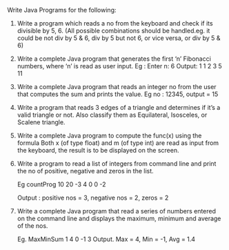 Write Java Programs for the following:

1. Write a program which reads a no from the keyboard and check if its divisible by 5, 6. (All possible combinations should be handled.eg. it could be not div by 5 & 6, div by 5 but not 6, or vice versa, or div by 5 & 6)

2. Write a complete Java program that generates the first ‘n’ Fibonacci numbers, where ‘n’ is read as user input.
Eg : Enter n: 6
Output: 1 1 2 3 5 11

3. Write a complete Java program that reads an integer no from the user that computes the sum and prints the value.
Eg no : 12345, output = 15

4. Write a program that reads 3 edges of a triangle and determines if it’s a valid triangle or not. Also classify them as Equilateral, Isosceles, or Scalene triangle.

5. Write a complete Java program to compute the func(x) using the formula Both x (of type float) and m (of type int) are read as input from the keyboard, the result is to be displayed on the screen.

6. Write a program to read a list of integers from command line and print the no of positive, negative and zeros in the list.

    Eg countProg 10 20 -3 4 0 0 -2
    
    Output : positive nos = 3, negative nos = 2, zeros = 2

7. Write a complete Java program that read a series of numbers entered on the command line and displays the maximum, minimum and average of the nos. 

    Eg. MaxMinSum 1 4 0 -1 3
Output. Max = 4, Min = -1, Avg = 1.4
